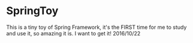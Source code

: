 # SpringToy
This is a tiny toy of Spring Framework, it's the FIRST time for me to study and use it, so amazing it is. I want to get it! 2016/10/22

